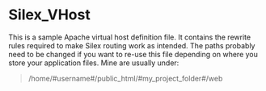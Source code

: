 Silex_VHost
===========

This is a sample Apache virtual host definition file.
It contains the rewrite rules required to make Silex routing work as intended.
The paths probably need to be changed if you want to re-use this file depending on where you store your application files. Mine are usually under:
> /home/#username#/public_html/#my_project_folder#/web
